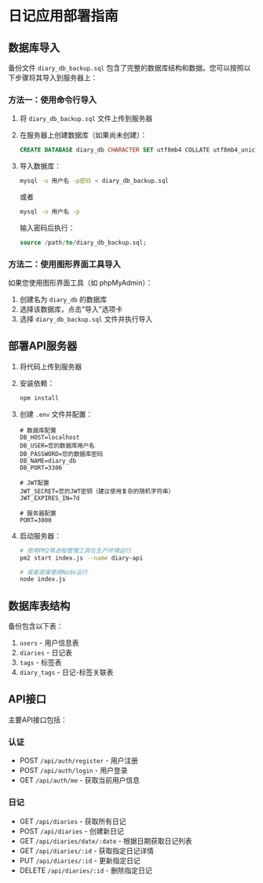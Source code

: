 # 日记应用部署指南

## 数据库导入

备份文件 `diary_db_backup.sql` 包含了完整的数据库结构和数据。您可以按照以下步骤将其导入到服务器上：

### 方法一：使用命令行导入

1. 将 `diary_db_backup.sql` 文件上传到服务器

2. 在服务器上创建数据库（如果尚未创建）：
   ```sql
   CREATE DATABASE diary_db CHARACTER SET utf8mb4 COLLATE utf8mb4_unicode_ci;
   ```

3. 导入数据库：
   ```bash
   mysql -u 用户名 -p密码 < diary_db_backup.sql
   ```
   或者
   ```bash
   mysql -u 用户名 -p
   ```
   输入密码后执行：
   ```sql
   source /path/to/diary_db_backup.sql;
   ```

### 方法二：使用图形界面工具导入

如果您使用图形界面工具（如 phpMyAdmin）：

1. 创建名为 `diary_db` 的数据库
2. 选择该数据库，点击"导入"选项卡
3. 选择 `diary_db_backup.sql` 文件并执行导入

## 部署API服务器

1. 将代码上传到服务器

2. 安装依赖：
   ```bash
   npm install
   ```

3. 创建 `.env` 文件并配置：
   ```
   # 数据库配置
   DB_HOST=localhost
   DB_USER=您的数据库用户名
   DB_PASSWORD=您的数据库密码
   DB_NAME=diary_db
   DB_PORT=3306

   # JWT配置
   JWT_SECRET=您的JWT密钥（建议使用复杂的随机字符串）
   JWT_EXPIRES_IN=7d

   # 服务器配置
   PORT=3000
   ```

4. 启动服务器：
   ```bash
   # 使用PM2等进程管理工具在生产环境运行
   pm2 start index.js --name diary-api
   
   # 或者直接使用Node运行
   node index.js
   ```

## 数据库表结构

备份包含以下表：

1. `users` - 用户信息表
2. `diaries` - 日记表
3. `tags` - 标签表
4. `diary_tags` - 日记-标签关联表

## API接口

主要API接口包括：

### 认证
- POST `/api/auth/register` - 用户注册
- POST `/api/auth/login` - 用户登录
- GET `/api/auth/me` - 获取当前用户信息

### 日记
- GET `/api/diaries` - 获取所有日记
- POST `/api/diaries` - 创建新日记
- GET `/api/diaries/date/:date` - 根据日期获取日记列表
- GET `/api/diaries/:id` - 获取指定日记详情
- PUT `/api/diaries/:id` - 更新指定日记
- DELETE `/api/diaries/:id` - 删除指定日记 